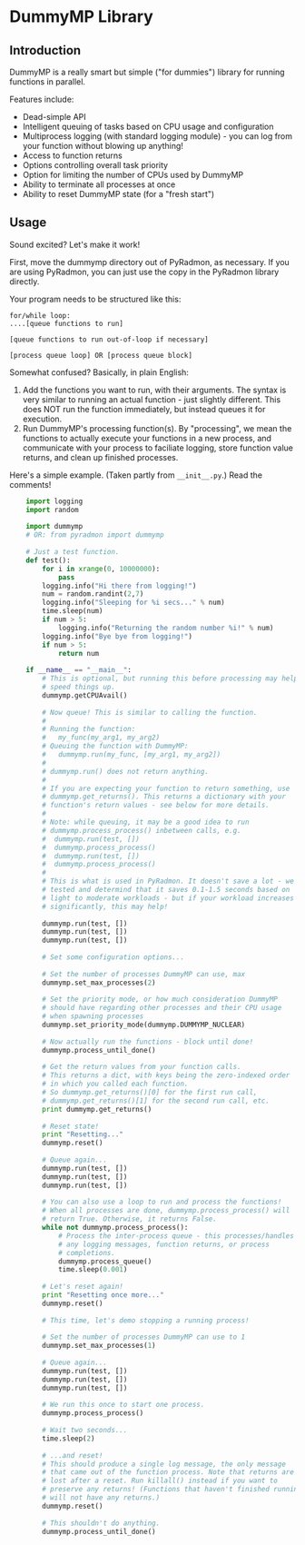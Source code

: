 DummyMP Library
================

Introduction
-------------
DummyMP is a really smart but simple ("for dummies") library for
running functions in parallel.

Features include:
 * Dead-simple API
 * Intelligent queuing of tasks based on CPU usage and configuration
 * Multiprocess logging (with standard logging module) - you can log 
   from your function without blowing up anything!
 * Access to function returns
 * Options controlling overall task priority
 * Option for limiting the number of CPUs used by DummyMP
 * Ability to terminate all processes at once
 * Ability to reset DummyMP state (for a "fresh start")

Usage
------
Sound excited? Let's make it work!

First, move the dummymp directory out of PyRadmon, as necessary.
If you are using PyRadmon, you can just use the copy in the PyRadmon 
library directly.

Your program needs to be structured like this:

    for/while loop:
    ....[queue functions to run]
    
    [queue functions to run out-of-loop if necessary]
    
    [process queue loop] OR [process queue block]

Somewhat confused? Basically, in plain English:
  1. Add the functions you want to run, with their arguments. The syntax
     is very similar to running an actual function - just slightly
     different. This does NOT run the function immediately, but instead
     queues it for execution.
  2. Run DummyMP's processing function(s). By "processing", we mean the
     functions to actually execute your functions in a new process, and
     communicate with your process to faciliate logging, store function
     value returns, and clean up finished processes.

Here's a simple example. (Taken partly from `__init__.py`.)
Read the comments!

```python
    import logging
    import random
    
    import dummymp
    # OR: from pyradmon import dummymp
    
    # Just a test function.
    def test():
        for i in xrange(0, 10000000):
            pass
        logging.info("Hi there from logging!")
        num = random.randint(2,7)
        logging.info("Sleeping for %i secs..." % num)
        time.sleep(num)
        if num > 5:
            logging.info("Returning the random number %i!" % num)
        logging.info("Bye bye from logging!")
        if num > 5:
            return num
    
    if __name__ == "__main__":
        # This is optional, but running this before processing may help
        # speed things up.
        dummymp.getCPUAvail()
        
        # Now queue! This is similar to calling the function.
        # 
        # Running the function:
        #   my_func(my_arg1, my_arg2)
        # Queuing the function with DummyMP:
        #   dummymp.run(my_func, [my_arg1, my_arg2])
        # 
        # dummymp.run() does not return anything.
        # 
        # If you are expecting your function to return something, use
        # dummymp.get_returns(). This returns a dictionary with your
        # function's return values - see below for more details.
        # 
        # Note: while queuing, it may be a good idea to run
        # dummymp.process_process() inbetween calls, e.g.
        #  dummymp.run(test, [])
        #  dummymp.process_process()
        #  dummymp.run(test, [])
        #  dummymp.process_process()
        # 
        # This is what is used in PyRadmon. It doesn't save a lot - we
        # tested and determind that it saves 0.1-1.5 seconds based on
        # light to moderate workloads - but if your workload increases
        # significantly, this may help!
        
        dummymp.run(test, [])
        dummymp.run(test, [])
        dummymp.run(test, [])
        
        # Set some configuration options...
        
        # Set the number of processes DummyMP can use, max
        dummymp.set_max_processes(2)
        
        # Set the priority mode, or how much consideration DummyMP
        # should have regarding other processes and their CPU usage
        # when spawning processes
        dummymp.set_priority_mode(dummymp.DUMMYMP_NUCLEAR)
        
        # Now actually run the functions - block until done!
        dummymp.process_until_done()
        
        # Get the return values from your function calls.
        # This returns a dict, with keys being the zero-indexed order
        # in which you called each function.
        # So dummymp.get_returns()[0] for the first run call,
        # dummymp.get_returns()[1] for the second run call, etc.
        print dummymp.get_returns()
        
        # Reset state!
        print "Resetting..."
        dummymp.reset()
        
        # Queue again...
        dummymp.run(test, [])
        dummymp.run(test, [])
        dummymp.run(test, [])
        
        # You can also use a loop to run and process the functions!
        # When all processes are done, dummymp.process_process() will
        # return True. Otherwise, it returns False.
        while not dummymp.process_process():
            # Process the inter-process queue - this processes/handles
            # any logging messages, function returns, or process
            # completions.
            dummymp.process_queue()
            time.sleep(0.001)
        
        # Let's reset again!
        print "Resetting once more..."
        dummymp.reset()
        
        # This time, let's demo stopping a running process!
        
        # Set the number of processes DummyMP can use to 1
        dummymp.set_max_processes(1)
        
        # Queue again...
        dummymp.run(test, [])
        dummymp.run(test, [])
        dummymp.run(test, [])
        
        # We run this once to start one process.
        dummymp.process_process()
        
        # Wait two seconds...
        time.sleep(2)
        
        # ...and reset!
        # This should produce a single log message, the only message
        # that came out of the function process. Note that returns are
        # lost after a reset. Run killall() instead if you want to
        # preserve any returns! (Functions that haven't finished running
        # will not have any returns.)
        dummymp.reset()
        
        # This shouldn't do anything.
        dummymp.process_until_done()
```
